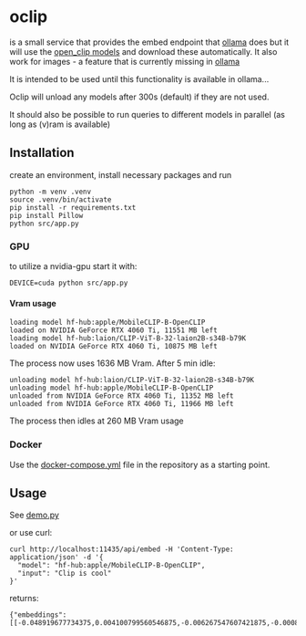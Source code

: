 # oclip

is a small service that provides the embed endpoint that [ollama](https://ollama.com/blog/embedding-models) does but it will use the [open_clip models](https://huggingface.co/models?library=open_clip) and download these automatically.
 It also work for images - a feature that is currently missing in [ollama](https://github.com/ollama/ollama/issues/5304)

 It is intended to be used until this functionality is available in ollama...

Oclip will unload any models after 300s (default) if they are not used.

It should also be possible to run queries to different models in parallel (as long as (v)ram is available)



## Installation

create an environment, install necessary packages and run

```
python -m venv .venv
source .venv/bin/activate
pip install -r requirements.txt
pip install Pillow
python src/app.py
```

### GPU 

to utilize a nvidia-gpu start it with:
```
DEVICE=cuda python src/app.py
```

#### Vram usage

```
loading model hf-hub:apple/MobileCLIP-B-OpenCLIP
loaded on NVIDIA GeForce RTX 4060 Ti, 11551 MB left
loading model hf-hub:laion/CLIP-ViT-B-32-laion2B-s34B-b79K
loaded on NVIDIA GeForce RTX 4060 Ti, 10875 MB left
```
The process now uses 1636 MB Vram. After 5 min idle:
```
unloading model hf-hub:laion/CLIP-ViT-B-32-laion2B-s34B-b79K
unloading model hf-hub:apple/MobileCLIP-B-OpenCLIP
unloaded from NVIDIA GeForce RTX 4060 Ti, 11352 MB left
unloaded from NVIDIA GeForce RTX 4060 Ti, 11966 MB left
```
The process then idles at 260 MB Vram usage

### Docker

Use the [docker-compose.yml](docker-compose.yml) file in the repository as a starting point.

## Usage

See [demo.py](demo.py)

or use curl:

```
curl http://localhost:11435/api/embed -H 'Content-Type: application/json' -d '{
  "model": "hf-hub:apple/MobileCLIP-B-OpenCLIP", 
  "input": "Clip is cool"
}' 
```

returns:

```
{"embeddings":[[-0.048919677734375,0.004100799560546875,-0.006267547607421875,-0.0008993148803710938,0.031524658203125,0.0262908935546875...
```
